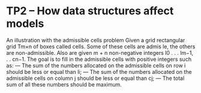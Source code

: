 # TP2 – How data structures affect models
An illustration with the admissible cells problem
Given a grid rectangular grid Tm×n of boxes called cells. Some of these cells are admis
le, the others are non-admissible. Also are given m + n non-negative integers l0 . . . lm−1,
. . cn−1. The goal is to fill in the admissible cells with positive integers such as:
— The sum of the numbers allocated on the admissible cells on row i should be less or
equal than li;
— The sum of the numbers allocated on the admissible cells on column j should be less
or equal than cj;
— The total sum of all these numbers should be maximum.

